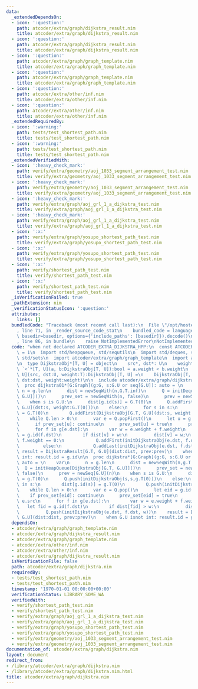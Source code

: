```yaml
---
data:
  _extendedDependsOn:
  - icon: ':question:'
    path: atcoder/extra/graph/dijkstra_result.nim
    title: atcoder/extra/graph/dijkstra_result.nim
  - icon: ':question:'
    path: atcoder/extra/graph/dijkstra_result.nim
    title: atcoder/extra/graph/dijkstra_result.nim
  - icon: ':question:'
    path: atcoder/extra/graph/graph_template.nim
    title: atcoder/extra/graph/graph_template.nim
  - icon: ':question:'
    path: atcoder/extra/graph/graph_template.nim
    title: atcoder/extra/graph/graph_template.nim
  - icon: ':question:'
    path: atcoder/extra/other/inf.nim
    title: atcoder/extra/other/inf.nim
  - icon: ':question:'
    path: atcoder/extra/other/inf.nim
    title: atcoder/extra/other/inf.nim
  _extendedRequiredBy:
  - icon: ':warning:'
    path: tests/test_shortest_path.nim
    title: tests/test_shortest_path.nim
  - icon: ':warning:'
    path: tests/test_shortest_path.nim
    title: tests/test_shortest_path.nim
  _extendedVerifiedWith:
  - icon: ':heavy_check_mark:'
    path: verify/extra/geometry/aoj_1033_segment_arrangement_test.nim
    title: verify/extra/geometry/aoj_1033_segment_arrangement_test.nim
  - icon: ':heavy_check_mark:'
    path: verify/extra/geometry/aoj_1033_segment_arrangement_test.nim
    title: verify/extra/geometry/aoj_1033_segment_arrangement_test.nim
  - icon: ':heavy_check_mark:'
    path: verify/extra/graph/aoj_grl_1_a_dijkstra_test.nim
    title: verify/extra/graph/aoj_grl_1_a_dijkstra_test.nim
  - icon: ':heavy_check_mark:'
    path: verify/extra/graph/aoj_grl_1_a_dijkstra_test.nim
    title: verify/extra/graph/aoj_grl_1_a_dijkstra_test.nim
  - icon: ':x:'
    path: verify/extra/graph/yosupo_shortest_path_test.nim
    title: verify/extra/graph/yosupo_shortest_path_test.nim
  - icon: ':x:'
    path: verify/extra/graph/yosupo_shortest_path_test.nim
    title: verify/extra/graph/yosupo_shortest_path_test.nim
  - icon: ':x:'
    path: verify/shortest_path_test.nim
    title: verify/shortest_path_test.nim
  - icon: ':x:'
    path: verify/shortest_path_test.nim
    title: verify/shortest_path_test.nim
  _isVerificationFailed: true
  _pathExtension: nim
  _verificationStatusIcon: ':question:'
  attributes:
    links: []
  bundledCode: "Traceback (most recent call last):\n  File \"/opt/hostedtoolcache/Python/3.9.6/x64/lib/python3.9/site-packages/onlinejudge_verify/documentation/build.py\"\
    , line 71, in _render_source_code_stat\n    bundled_code = language.bundle(stat.path,\
    \ basedir=basedir, options={'include_paths': [basedir]}).decode()\n  File \"/opt/hostedtoolcache/Python/3.9.6/x64/lib/python3.9/site-packages/onlinejudge_verify/languages/nim.py\"\
    , line 86, in bundle\n    raise NotImplementedError\nNotImplementedError\n"
  code: "when not declared ATCODER_EXTRA_DIJKSTRA_HPP:\n  const ATCODER_EXTRA_DIJKSTRA_HPP*\
    \ = 1\n  import std/heapqueue, std/sequtils\n  import std/deques, std/options,\
    \ std/sets\n  import atcoder/extra/graph/graph_template\n  import atcoder/extra/other/inf\n\
    \n  type DijkstraObj*[T, U] = object\n    src*, dst*: U\n    weight*: T\n  proc\
    \ `<`*[T, U](a, b:DijkstraObj[T, U]):bool = a.weight < b.weight\n  proc initDijkstraObj[T,\
    \ U](src, dst:U, weight:T):DijkstraObj[T, U] =\n    DijkstraObj[T, U](src:src,\
    \ dst:dst, weight:weight)\n\n  include atcoder/extra/graph/dijkstra_result\n\n\
    \  proc dijkstra01*[G:Graph](g:G, s:G.U or seq[G.U]): auto = \n    var\n     \
    \ n = g.len\n      dist = newSeqWith(n,G.T.inf)\n      Q = initDeque[DijkstraObj[G.T,\
    \ G.U]]()\n      prev_set = newSeqWith(n, false)\n      prev = newSeq[G.U](n)\n\
    \    when s is G.U:\n      dist[g.id(s)] = G.T(0)\n      Q.addFirst(DijkstraObj[G.T,\
    \ G.U](dst:s, weight:G.T(0)))\n    else:\n      for s in s:\n        dist[g.id(s)]\
    \ = G.T(0)\n        Q.addFirst(DijkstraObj[G.T, G.U](dst:s, weight:G.T(0)))\n\
    \    while Q.len > 0:\n      var e = Q.popFirst()\n      let u = g.id(e.dst)\n\
    \      if prev_set[u]: continue\n      prev_set[u] = true\n      prev[u] = e.src\n\
    \      for f in g[e.dst]:\n        var w = e.weight + f.weight\n        let v\
    \ = g.id(f.dst)\n        if dist[v] > w:\n          dist[v] = w;\n          if\
    \ f.weight == 0:\n            Q.addFirst(initDijkstraObj(e.dst, f.dst, w))\n \
    \         else:\n            Q.addLast(initDijkstraObj(e.dst, f.dst, w))\n   \
    \ result = DijkstraResult[G.T, G.U](dist:dist, prev:prev)\n    when G.U isnot\
    \ int: result.id = g.id\n\n  proc dijkstra*[G:Graph](g:G, s:G.U or seq[G.U]):\
    \ auto = \n    var\n      n = g.len\n      dist = newSeqWith(n,g.T.inf)\n    \
    \  Q = initHeapQueue[DijkstraObj[G.T, G.U]]()\n      prev_set = newSeqWith(n,\
    \ false)\n      prev = newSeq[G.U](n)\n    when s is G.U:\n      dist[g.id(s)]\
    \ = g.T(0)\n      Q.push(initDijkstraObj(s,s,g.T(0)))\n    else:\n      for s\
    \ in s:\n        dist[g.id(s)] = g.T(0)\n        Q.push(initDijkstraObj(s,s,g.T(0)))\n\
    \    while Q.len > 0:\n      var e = Q.pop()\n      let eid = g.id(e.dst)\n  \
    \    if prev_set[eid]: continue\n      prev_set[eid] = true\n      prev[eid] =\
    \ e.src\n      for f in g[e.dst]:\n        var w = e.weight + f.weight\n     \
    \   let fid = g.id(f.dst)\n        if dist[fid] > w:\n          dist[fid] = w;\n\
    \          Q.push(initDijkstraObj(e.dst, f.dst, w))\n    result = DijkstraResult[G.T,\
    \ G.U](dist:dist, prev:prev)\n    when G.U isnot int: result.id = g.id\n"
  dependsOn:
  - atcoder/extra/graph/graph_template.nim
  - atcoder/extra/graph/dijkstra_result.nim
  - atcoder/extra/graph/graph_template.nim
  - atcoder/extra/other/inf.nim
  - atcoder/extra/other/inf.nim
  - atcoder/extra/graph/dijkstra_result.nim
  isVerificationFile: false
  path: atcoder/extra/graph/dijkstra.nim
  requiredBy:
  - tests/test_shortest_path.nim
  - tests/test_shortest_path.nim
  timestamp: '1970-01-01 00:00:00+00:00'
  verificationStatus: LIBRARY_SOME_WA
  verifiedWith:
  - verify/shortest_path_test.nim
  - verify/shortest_path_test.nim
  - verify/extra/graph/aoj_grl_1_a_dijkstra_test.nim
  - verify/extra/graph/aoj_grl_1_a_dijkstra_test.nim
  - verify/extra/graph/yosupo_shortest_path_test.nim
  - verify/extra/graph/yosupo_shortest_path_test.nim
  - verify/extra/geometry/aoj_1033_segment_arrangement_test.nim
  - verify/extra/geometry/aoj_1033_segment_arrangement_test.nim
documentation_of: atcoder/extra/graph/dijkstra.nim
layout: document
redirect_from:
- /library/atcoder/extra/graph/dijkstra.nim
- /library/atcoder/extra/graph/dijkstra.nim.html
title: atcoder/extra/graph/dijkstra.nim
---
```

